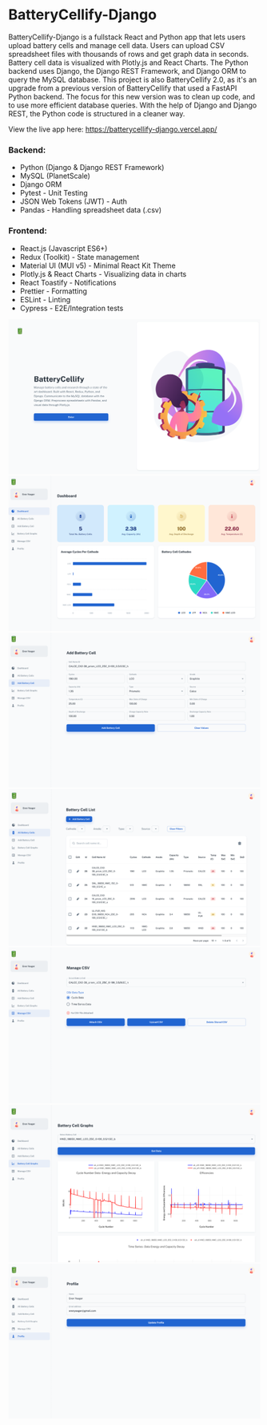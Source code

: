 # BatteryCellify-Django

BatteryCellify-Django is a fullstack React and Python app that lets users upload battery cells and manage cell data. Users can upload CSV spreadsheet files with thousands of rows and get graph data in seconds. Battery cell data is visualized with Plotly.js and React Charts. The Python backend uses Django, the Django REST Framework, and Django ORM to query the MySQL database. This project is also BatteryCellify 2.0, as it's an upgrade from a previous version of BatteryCellify that used a FastAPI Python backend. The focus for this new version was to clean up code, and to use more efficient database queries. With the help of Django and Django REST, the Python code is structured in a cleaner way.

View the live app here: https://batterycellify-django.vercel.app/

### Backend:

- Python (Django & Django REST Framework)
- MySQL (PlanetScale)
- Django ORM
- Pytest - Unit Testing
- JSON Web Tokens (JWT) - Auth
- Pandas - Handling spreadsheet data (.csv)

### Frontend:

- React.js (Javascript ES6+)
- Redux (Toolkit) - State management
- Material UI (MUI v5) - Minimal React Kit Theme
- Plotly.js & React Charts - Visualizing data in charts
- React Toastify - Notifications
- Prettier - Formatting
- ESLint - Linting
- Cypress - E2E/Integration tests

![landing page](https://github.com/jonathanleejono/BatteryCellify-Django/blob/main/assets/landing.png)
![landing page](https://github.com/jonathanleejono/BatteryCellify-Django/blob/main/assets/dashboard_app.png)
![landing page](https://github.com/jonathanleejono/BatteryCellify-Django/blob/main/assets/add_battery_cell.png)
![landing page](https://github.com/jonathanleejono/BatteryCellify-Django/blob/main/assets/all_battery_cells.png)
![landing page](https://github.com/jonathanleejono/BatteryCellify-Django/blob/main/assets/manage_csv.png)
![landing page](https://github.com/jonathanleejono/BatteryCellify-Django/blob/main/assets/battery_cell_graphs.png)
![landing page](https://github.com/jonathanleejono/BatteryCellify-Django/blob/main/assets/profile.png)
